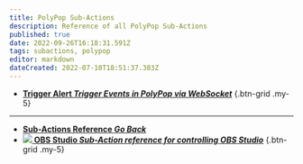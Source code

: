 ```yaml
---
title: PolyPop Sub-Actions
description: Reference of all PolyPop Sub-Actions
published: true
date: 2022-09-26T16:18:31.591Z
tags: subactions, polypop
editor: markdown
dateCreated: 2022-07-10T18:51:37.383Z
---
```


* [<i class="mdi mdi-variable-box text--polypop"></i>**Trigger Alert *Trigger Events in PolyPop via WebSocket***](/en/Sub-Actions/PolyPop/Trigger-Alert)
{.btn-grid .my-5}


---

- [<i class="mdi mdi-chevron-left"></i>**Sub-Actions Reference *Go Back***](/en/Sub-Actions)
- [<img src="https://streamer.bot/img/integrations/obs.svg"/> **OBS Studio *Sub-Action reference for controlling OBS Studio***](/en/Sub-Actions/OBS)
{.btn-grid .my-5}